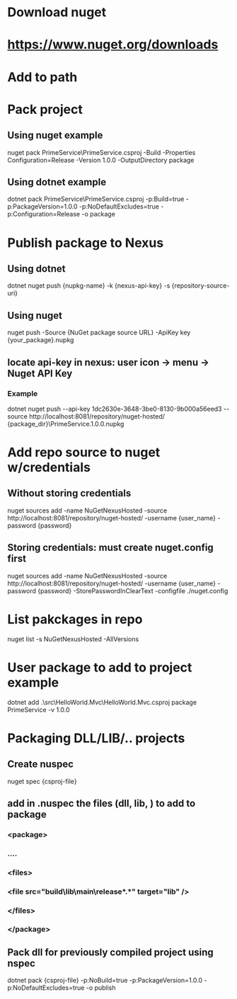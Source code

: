 # Download nuget
# https://www.nuget.org/downloads
# Add to path

# Pack project
## Using nuget example
nuget pack PrimeService\PrimeService.csproj -Build -Properties Configuration=Release -Version 1.0.0 -OutputDirectory package
## Using dotnet example
dotnet pack PrimeService\PrimeService.csproj -p:Build=true -p:PackageVersion=1.0.0 -p:NoDefaultExcludes=true -p:Configuration=Release -o package


# Publish package to Nexus
## Using dotnet
dotnet nuget push {nupkg-name} -k {nexus-api-key} -s {repository-source-uri}
## Using nuget
nuget push -Source {NuGet package source URL} -ApiKey key {your_package}.nupkg
## locate api-key in nexus: user icon -> menu -> Nuget API Key
### Example
dotnet nuget push --api-key 1dc2630e-3648-3be0-8130-9b000a56eed3 --source http://localhost:8081/repository/nuget-hosted/ {package_dir}\PrimeService.1.0.0.nupkg

# Add repo source to nuget w/credentials
## Without storing credentials
nuget sources add -name NuGetNexusHosted -source http://localhost:8081/repository/nuget-hosted/ -username {user_name} -password {password} 
## Storing credentials: must create nuget.config first
nuget sources add -name NuGetNexusHosted -source http://localhost:8081/repository/nuget-hosted/ -username {user_name} -password {password}  -StorePasswordInClearText -configfile ./nuget.config

# List pakckages in repo
nuget list -s NuGetNexusHosted -AllVersions

# User package to add to project example
dotnet add .\src\HelloWorld.Mvc\HelloWorld.Mvc.csproj package PrimeService -v 1.0.0

# Packaging DLL/LIB/.. projects
## Create nuspec
nuget spec {csproj-file}

## add in .nuspec the files (dll, lib, ) to add to package
### &lt;package>
### ....
### &lt;files>
### 	&lt;file src="build\lib\main\release\*.*" target="lib\" />
### &lt;/files>
### &lt;/package> 

## Pack dll for previously compiled project using nspec
dotnet pack {csproj-file} -p:NoBuild=true -p:PackageVersion=1.0.0 -p:NoDefaultExcludes=true -o publish
